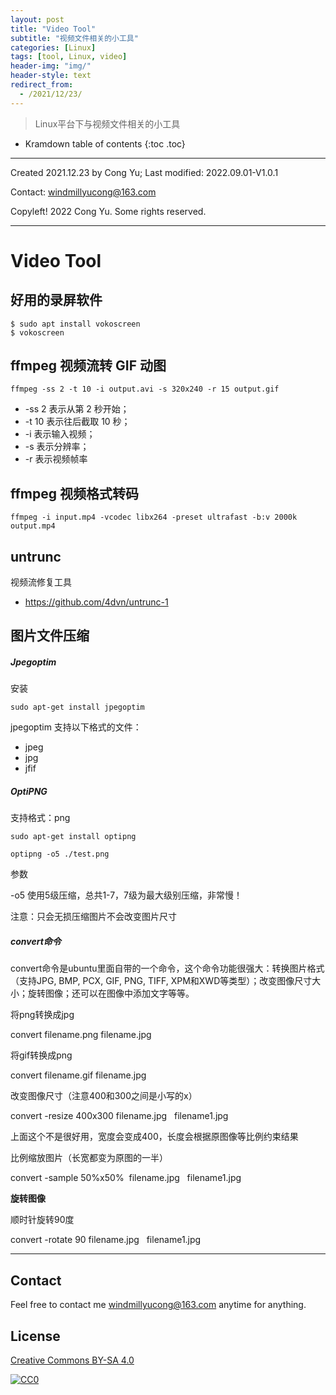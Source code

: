 ```yaml
---
layout: post
title: "Video Tool"
subtitle: "视频文件相关的小工具"
categories: [Linux]
tags: [tool, Linux, video]
header-img: "img/"
header-style: text
redirect_from:
  - /2021/12/23/
---
```


>  Linux平台下与视频文件相关的小工具

* Kramdown table of contents
{:toc .toc}



----

Created 2021.12.23 by Cong Yu; Last modified: 2022.09.01-V1.0.1

Contact: [windmillyucong@163.com](mailto:windmillyucong@163.com)

Copyleft! 2022 Cong Yu. Some rights reserved.

----



# Video Tool



## 好用的录屏软件

```shell
$ sudo apt install vokoscreen
$ vokoscreen
```



## ffmpeg 视频流转 GIF 动图

```shell
ffmpeg -ss 2 -t 10 -i output.avi -s 320x240 -r 15 output.gif
```

- -ss 2 表示从第 2 秒开始；
- -t 10 表示往后截取 10 秒；
- -i 表示输入视频；
- -s 表示分辨率；
- -r 表示视频帧率



## ffmpeg 视频格式转码

```shell
ffmpeg -i input.mp4 -vcodec libx264 -preset ultrafast -b:v 2000k output.mp4
```



## untrunc

视频流修复工具

- https://github.com/4dvn/untrunc-1


## 图片文件压缩

##### Jpegoptim

安装

```shell
sudo apt-get install jpegoptim
```

jpegoptim 支持以下格式的文件：

-   jpeg
-   jpg
-   jfif

##### OptiPNG 

支持格式：png

```shell
sudo apt-get install optipng
```

```shell
optipng -o5 ./test.png
```

参数

-o5 使用5级压缩，总共1-7，7级为最大级别压缩，非常慢！

注意：只会无损压缩图片不会改变图片尺寸

##### convert命令

convert命令是ubuntu里面自带的一个命令，这个命令功能很强大：转换图片格式（支持JPG, BMP, PCX, GIF, PNG, TIFF, XPM和XWD等类型）；改变图像尺寸大小；旋转图像；还可以在图像中添加文字等等。

将png转换成jpg

convert filename.png filename.jpg

将gif转换成png

convert filename.gif filename.jpg

改变图像尺寸（注意400和300之间是小写的x）

convert -resize 400x300 filename.jpg   filename1.jpg

上面这个不是很好用，宽度会变成400，长度会根据原图像等比例约束结果

比例缩放图片（长宽都变为原图的一半）

convert -sample 50%x50%  filename.jpg   filename1.jpg

**旋转图像**

顺时针旋转90度

convert -rotate 90 filename.jpg   filename1.jpg




----
## Contact

Feel free to contact me [windmillyucong@163.com](mailto:windmillyucong@163.com) anytime for anything.


## License

[Creative Commons BY-SA 4.0](http://creativecommons.org/licenses/by-sa/4.0/)

[![CC0](http://i.creativecommons.org/p/zero/1.0/88x31.png)](http://creativecommons.org/publicdomain/zero/1.0/)

